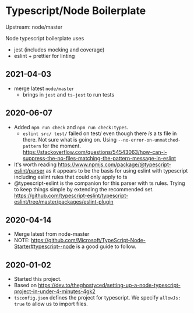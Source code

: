 # Typescript/Node Boilerplate

Upstream: node/master

Node typescript boilerplate uses

- jest (includes mocking and coverage)
- eslint + prettier for linting

## 2021-04-03

- merge latest `node/master`
  - brings in `jest` and `ts-jest` to run tests

## 2020-06-07

- Added `npm run check` and `npm run check:types`.
  - `eslint src/ test/` failed on test/ even though there _is_ a ts file in there.
    Not sure what is going on. Using `--no-error-on-unmatched-pattern` for the moment.
    <https://stackoverflow.com/questions/54543063/how-can-i-suppress-the-no-files-matching-the-pattern-message-in-eslint>
- It's worth reading <https://www.npmjs.com/package/@typescript-eslint/parser> as it appears
  to be the basis for using eslint with typescript including eslint rules that could only
  apply to ts
- @typescript-eslint is the companion for this parser with ts rules. Trying to keep things
  simple by extending the recommended set.
  <https://github.com/typescript-eslint/typescript-eslint/tree/master/packages/eslint-plugin>

## 2020-04-14

- Merge latest from node-master
- NOTE: <https://github.com/Microsoft/TypeScript-Node-Starter#typescript--node> is a good guide to follow.

## 2020-01-02

- Started this project.
- Based on <https://dev.to/theghostyced/setting-up-a-node-typescript-project-in-under-4-minutes-4gk2>
- `tsconfig.json` defines the project for typescript.
  We specify `allowJs: true` to allow us to import files.
